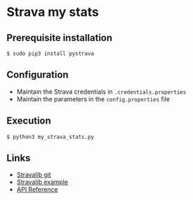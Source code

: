 # Strava my stats

## Prerequisite installation

```shell
$ sudo pip3 install pystrava
```

## Configuration

- Maintain the Strava credentials in `.credentials.properties`
- Maintain the parameters in the `config.properties` file

## Execution

```shell
$ python3 my_strava_stats.py
```

## Links
- [Stravalib git](https://github.com/hozn/stravalib)
- [Stravalib example](https://gist.github.com/piotr-kubica/7db70d2c8c3d1d2d13e98be9e3da39b8)
- [API Reference](https://pythonhosted.org/stravalib/api.html)
